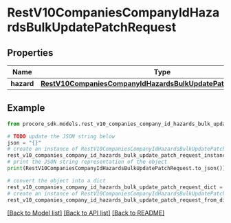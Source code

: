 # RestV10CompaniesCompanyIdHazardsBulkUpdatePatchRequest


## Properties

Name | Type | Description | Notes
------------ | ------------- | ------------- | -------------
**hazard** | [**RestV10CompaniesCompanyIdHazardsBulkUpdatePatchRequestHazard**](RestV10CompaniesCompanyIdHazardsBulkUpdatePatchRequestHazard.md) |  | 

## Example

```python
from procore_sdk.models.rest_v10_companies_company_id_hazards_bulk_update_patch_request import RestV10CompaniesCompanyIdHazardsBulkUpdatePatchRequest

# TODO update the JSON string below
json = "{}"
# create an instance of RestV10CompaniesCompanyIdHazardsBulkUpdatePatchRequest from a JSON string
rest_v10_companies_company_id_hazards_bulk_update_patch_request_instance = RestV10CompaniesCompanyIdHazardsBulkUpdatePatchRequest.from_json(json)
# print the JSON string representation of the object
print(RestV10CompaniesCompanyIdHazardsBulkUpdatePatchRequest.to_json())

# convert the object into a dict
rest_v10_companies_company_id_hazards_bulk_update_patch_request_dict = rest_v10_companies_company_id_hazards_bulk_update_patch_request_instance.to_dict()
# create an instance of RestV10CompaniesCompanyIdHazardsBulkUpdatePatchRequest from a dict
rest_v10_companies_company_id_hazards_bulk_update_patch_request_from_dict = RestV10CompaniesCompanyIdHazardsBulkUpdatePatchRequest.from_dict(rest_v10_companies_company_id_hazards_bulk_update_patch_request_dict)
```
[[Back to Model list]](../README.md#documentation-for-models) [[Back to API list]](../README.md#documentation-for-api-endpoints) [[Back to README]](../README.md)


